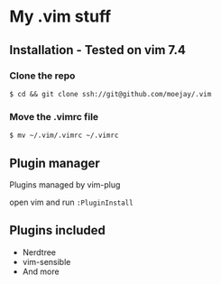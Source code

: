 # My .vim stuff

## Installation - Tested on vim 7.4

### Clone the repo

`$ cd && git clone ssh://git@github.com/moejay/.vim`

### Move the .vimrc file

`$ mv ~/.vim/.vimrc ~/.vimrc`

## Plugin manager
Plugins managed by vim-plug

open vim and run `:PluginInstall` 


## Plugins included
* Nerdtree
* vim-sensible
* And more



